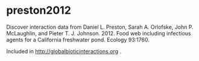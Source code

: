 # preston2012
Discover interaction data from Daniel L. Preston, Sarah A. Orlofske, John P. McLaughlin, and Pieter T. J. Johnson. 2012. Food web including infectious agents for a California freshwater pond. Ecology 93:1760.

Included in http://globalbioticinteractions.org . 
